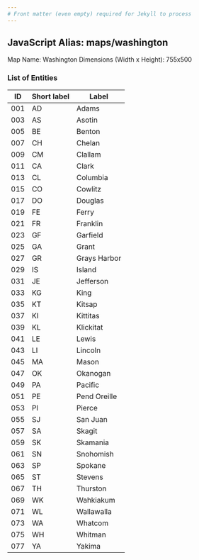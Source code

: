 ```yaml
---
# Front matter (even empty) required for Jekyll to process
---
```


## JavaScript Alias: maps/washington

Map Name: Washington
Dimensions (Width x Height): 755x500





### List of Entities

ID | Short label | Label
---|---|---|
001|AD|Adams
003|AS|Asotin
005|BE|Benton
007|CH|Chelan
009|CM|Clallam
011|CA|Clark
013|CL|Columbia
015|CO|Cowlitz
017|DO|Douglas
019|FE|Ferry
021|FR|Franklin
023|GF|Garfield
025|GA|Grant
027|GR|Grays Harbor
029|IS|Island
031|JE|Jefferson
033|KG|King
035|KT|Kitsap
037|KI|Kittitas
039|KL|Klickitat
041|LE|Lewis
043|LI|Lincoln
045|MA|Mason
047|OK|Okanogan
049|PA|Pacific
051|PE|Pend Oreille
053|PI|Pierce
055|SJ|San Juan
057|SA|Skagit
059|SK|Skamania
061|SN|Snohomish
063|SP|Spokane
065|ST|Stevens
067|TH|Thurston
069|WK|Wahkiakum
071|WL|Wallawalla
073|WA|Whatcom
075|WH|Whitman
077|YA|Yakima

